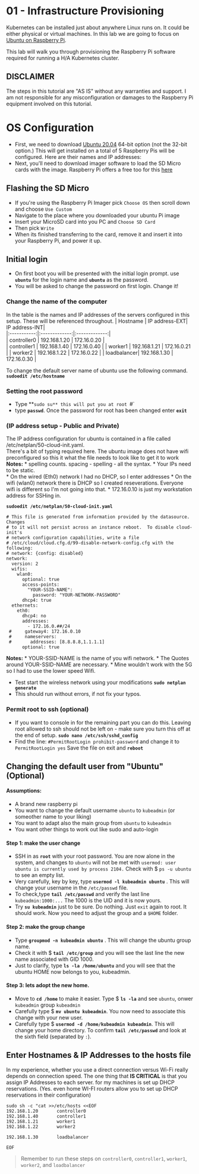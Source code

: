 # 01 - Infrastructure Provisioning

Kubernetes can be installed just about anywhere Linux runs on. It could be either physical or virtual machines. In this lab we are going to focus on [Ubuntu on Raspberry Pi](https://ubuntu.com/download/raspberry-pi).

This lab will walk you through provisioning the Raspberry Pi software required for running a H/A Kubernetes cluster. 

## DISCLAIMER
The steps in this tutorial are "AS IS" without any warranties and support.
I am not responsible for any misconfiguration or damages to the Raspberry Pi equipment involved on this tutorial.


# OS Configuration

* First, we need to download [Ubuntu 20.04](https://ubuntu.com/download/raspberry-pi) 64-bit option (not the 32-bit option.) This will get installed on a total of 5 Raspberry Pis will be configured. Here are their names and IP addresses:
* Next, you'll need to download imager software to load the SD Micro cards with the image. Raspberry Pi offers a free too for this [here](https://www.raspberrypi.org/downloads/)

## Flashing the SD Micro
* If you're using the Raspberry Pi Imager pick `Choose OS` then scroll down and choose `Use Custom` 
* Navigate to the place where you downloaded your ubuntu Pi image  
* Insert your MicroSD card into you PC and `Choose SD Card`
* Then pick `Write`
* When its finished transferring to the card, remove it and insert it into your Raspberry Pi, and power it up.

## Initial login 
* On first boot you will be presented with the initial login prompt. use **`ubuntu`** for the login name and **`ubuntu`** as the password.
* You will be asked to change the password on first login. Change it!

### Change the name of the computer
In the table is the names and IP addresses of the servers configured in this setup.  These will be referenced throughout.
| Hostname    | IP address-EXT| IP address-INT|            
|:-----------:|:-------------:|:-------------:|              
| controller0 | 192.168.1.20  |  172.16.0.20  |          
| controller1 | 192.168.1.40  |  172.16.0.40  |
| worker1     | 192.168.1.21  | 172.16.0.21   |
| worker2     | 192.168.1.22  | 172.16.0.22   |
| loadbalancer| 192.168.1.30  | 172.16.0.30   |

To change the default server name of ubuntu use the following command.
**`sudoedit /etc/hostname`**


### Setting the root password
* Type **`sudo su** this will put you at root `#`
* type **`passwd`**. Once the password for root has been changed enter **`exit`**
### (IP address setup - Public and Private)
The IP address configuration for ubuntu is contained in a file called /etc/netplan/50-cloud-init.yaml.   
There's a bit of typing required here. The ubuntu image does not have wifi preconfigured so this it what the file needs to look like to get it to work 
**Notes:** 
    * spelling counts.  spacing - spelling - all the syntax. 
    * Your IPs need to be static.  
    * On the wired (Eth0) network I had no DHCP, so I enter addresses 
    * On the wifi (wlan0) network there is DHCP so I created reseverations. Everyone wifi is different so I'm not going into that.
    * 172.16.0.10 is just my workstation address for SSHing in.

**`
sudoedit /etc/netplan/50-cloud-init.yaml
`**

```
# This file is generated from information provided by the datasource.  Changes
# to it will not persist across an instance reboot.  To disable cloud-init's
# network configuration capabilities, write a file
# /etc/cloud/cloud.cfg.d/99-disable-network-config.cfg with the following:
# network: {config: disabled}
network:
  version: 2
  wifis:
    wlan0:
      optional: true
      access-points:
        "YOUR-SSID-NAME":
          password: "YOUR-NETWORK-PASSWORD"
      dhcp4: true    
  ethernets:
    eth0:
      dhcp4: no
      addresses:
        - 172.16.0.##/24
 #     gateway4: 172.16.0.10
 #     nameservers:
 #       addresses: [8.8.8.8,1.1.1.1]
      optional: true
```
**Notes:** 
    * YOUR-SSID-NAME  is the name of you wifi network. 
    * The Quotes around YOUR-SSID-NAME are necessary. 
    * Mine wouldn't work with the 5G so I had to use the lower speed Wifi.
* Test start the wireless network using your modifications 
    **`sudo netplan generate `**
* This should run without errors, if not fix your typos.
### Permit root to ssh (optional)
* If you want to console in for the remaining part you can do this.
Leaving root allowed to ssh should not be left on - make sure you turn this off at the end of setup. 
**`sudo nano /etc/ssh/sshd_config`**
* Find the line:
  `#PermitRootLogin prohibit-password` and change it to 
  `PermitRootLogin yes` Save the file on exit and **`reboot`** 

## Changing the default user from "Ubuntu" (Optional) 

#### Assumptions:
* A brand new raspberry pi
* You want to change the default username `ubuntu` to `kubeadmin` (or someother name to your liking)
* You want to adapt also the main group from `ubuntu` to `kubeadmin`
* You want other things to work out like sudo and auto-login
 

#### Step 1: make the user change
* SSH in as **`root`** with your root password. You are now alone in the system, and changes to `ubuntu` will not be met with `usermod: user ubuntu is currently used by process 2104.` Check with $ `ps -u ubuntu` to see an empty list.
* Very carefully, key by key, type **`usermod -l kubeadmin ubuntu`** . This will change your username in the `/etc/passwd` file.
* To check,type **`tail /etc/passwd`** and verify the last line `kubeadmin:1000:...` The 1000 is the UID and it is now yours.
* Try **`su kubeadmin`** just to be sure. Do nothing. Just `exit` again to root. It should work. Now you need to adjust the group and a `$HOME` folder.
#### Step 2: make the group change
* Type **`groupmod -n kubeadmin ubuntu`** . This will change the ubuntu group name. 
* Check it with $ **`tail /etc/group`** and you will see the last line the new name associated with GID 1000.
* Just to clarify, type **`ls -la /home/ubuntu`** and you will see that the ubuntu HOME now belongs to you, kubeadmin.
#### Step 3: lets adopt the new home.
* Move to **`cd /home`** to make it easier. Type $ **`ls -la`** and see `ubuntu`, onwer `kubeadmin` group `kubeadmin`
* Carefully type $ **`mv ubuntu kubeadmin`**. You now need to associate this change with your new user.
* Carefully type $ **`usermod -d /home/kubeadmin kubeadmin`**. This will change your home directory. To confirm **`tail /etc/passwd`** and look at the sixth field (separated by `:`).

## Enter Hostnames & IP Addresses to the hosts file

In my experience, whether you use a direct connection versus Wi-Fi really depends on connection speed. The one thing that **IS CRITICAL** is that you assign IP Addresses to each server. for my machines is set up DHCP reservations.  (Yes. even home WI-FI routers allow you to set up DHCP reservations in their configuration) 

```
sudo sh -c "cat >>/etc/hosts <<EOF
192.168.1.20       controller0
192.168.1.40       controller1
192.168.1.21       worker1
192.168.1.22       worker2

192.168.1.30       loadbalancer

EOF

```

> Remember to run these steps on `controller0`, `controller1`, `worker1`, `worker2`, and `loadbalancer`
